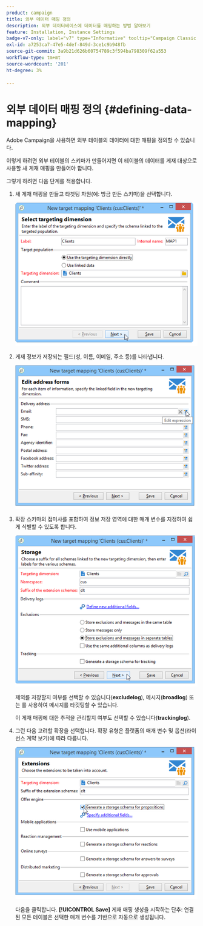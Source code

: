 ```yaml
---
product: campaign
title: 외부 데이터 매핑 정의
description: 외부 데이터베이스에 데이터를 매핑하는 방법 알아보기
feature: Installation, Instance Settings
badge-v7-only: label="v7" type="Informative" tooltip="Campaign Classic v7에만 적용됩니다."
exl-id: a7253ca7-47e5-4def-849d-3ce1c9b948fb
source-git-commit: 3a9b21d626b60754789c3f594ba798309f62a553
workflow-type: tm+mt
source-wordcount: '201'
ht-degree: 3%

---
```


# 외부 데이터 매핑 정의 {#defining-data-mapping}



Adobe Campaign을 사용하면 외부 테이블의 데이터에 대한 매핑을 정의할 수 있습니다.

이렇게 하려면 외부 테이블의 스키마가 만들어지면 이 테이블의 데이터를 게재 대상으로 사용할 새 게재 매핑을 만들어야 합니다.

그렇게 하려면 다음 단계를 적용합니다.

1. 새 게재 매핑을 만들고 타겟팅 차원(예: 방금 만든 스키마)을 선택합니다.

   ![](assets/wf_new_mapping_create_fda.png)

1. 게재 정보가 저장되는 필드(성, 이름, 이메일, 주소 등)를 나타냅니다.

   ![](assets/wf_new_mapping_define_join.png)

1. 확장 스키마의 접미사를 포함하여 정보 저장 영역에 대한 매개 변수를 지정하여 쉽게 식별할 수 있도록 합니다.

   ![](assets/wf_new_mapping_define_names.png)

   제외를 저장할지 여부를 선택할 수 있습니다(**excludelog**), 메시지(**broadlog**) 또는 를 사용하여 메시지를 타깃팅할 수 있습니다.

   이 게재 매핑에 대한 추적을 관리할지 여부도 선택할 수 있습니다(**trackinglog**).

1. 그런 다음 고려할 확장을 선택합니다. 확장 유형은 플랫폼의 매개 변수 및 옵션(라이선스 계약 보기)에 따라 다릅니다.

   ![](assets/wf_new_mapping_define_extensions.png)

   다음을 클릭합니다. **[!UICONTROL Save]** 게재 매핑 생성을 시작하는 단추: 연결된 모든 테이블은 선택한 매개 변수를 기반으로 자동으로 생성됩니다.
